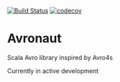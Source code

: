 [![Build Status](https://travis-ci.com/bobbyrauchenberg/cupcat-avro.svg?branch=master)](https://travis-ci.com/bobbyrauchenberg/cupcat-avro)
[![codecov](https://codecov.io/gh/bobbyrauchenberg/cupcat-avro/branch/master/graph/badge.svg)](https://codecov.io/gh/bobbyrauchenberg/cupcat-avro)

# Avronaut

Scala Avro library inspired by Avro4s

Currently in active development
